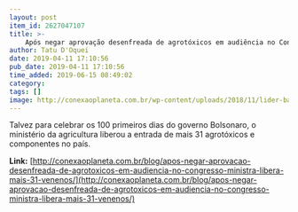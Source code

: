 ```yaml
---
layout: post
item_id: 2627047107
title: >-
    Após negar aprovação desenfreada de agrotóxicos em audiência no Congresso, ministra libera mais 31 venenos
author: Tatu D'Oquei
date: 2019-04-11 17:10:56
pub_date: 2019-04-11 17:10:56
time_added: 2019-06-15 08:49:02
category: 
tags: []
image: http://conexaoplaneta.com.br/wp-content/uploads/2018/11/lider-bancada-ruralista-sera-ministra-da-agricultura-foto-wilson-dias-agencia-brasil.jpg
---
```


Talvez para celebrar os 100 primeiros dias do governo Bolsonaro, o ministério da agricultura liberou a entrada de mais 31 agrotóxicos e componentes no país.

**Link:** [http://conexaoplaneta.com.br/blog/apos-negar-aprovacao-desenfreada-de-agrotoxicos-em-audiencia-no-congresso-ministra-libera-mais-31-venenos/](http://conexaoplaneta.com.br/blog/apos-negar-aprovacao-desenfreada-de-agrotoxicos-em-audiencia-no-congresso-ministra-libera-mais-31-venenos/)


